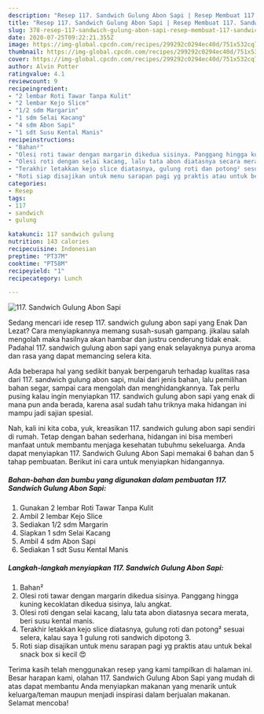 ```yaml
---
description: "Resep 117. Sandwich Gulung Abon Sapi | Resep Membuat 117. Sandwich Gulung Abon Sapi Yang Lezat"
title: "Resep 117. Sandwich Gulung Abon Sapi | Resep Membuat 117. Sandwich Gulung Abon Sapi Yang Lezat"
slug: 378-resep-117-sandwich-gulung-abon-sapi-resep-membuat-117-sandwich-gulung-abon-sapi-yang-lezat
date: 2020-07-25T09:22:21.355Z
image: https://img-global.cpcdn.com/recipes/299292c0294ec40d/751x532cq70/117-sandwich-gulung-abon-sapi-foto-resep-utama.jpg
thumbnail: https://img-global.cpcdn.com/recipes/299292c0294ec40d/751x532cq70/117-sandwich-gulung-abon-sapi-foto-resep-utama.jpg
cover: https://img-global.cpcdn.com/recipes/299292c0294ec40d/751x532cq70/117-sandwich-gulung-abon-sapi-foto-resep-utama.jpg
author: Alvin Potter
ratingvalue: 4.1
reviewcount: 9
recipeingredient:
- "2 lembar Roti Tawar Tanpa Kulit"
- "2 lembar Kejo Slice"
- "1/2 sdm Margarin"
- "1 sdm Selai Kacang"
- "4 sdm Abon Sapi"
- "1 sdt Susu Kental Manis"
recipeinstructions:
- "Bahan²"
- "Olesi roti tawar dengan margarin dikedua sisinya. Panggang hingga kuning kecoklatan dikedua sisinya, lalu angkat."
- "Olesi roti dengan selai kacang, lalu tata abon diatasnya secara merata, beri susu kental manis."
- "Terakhir letakkan kejo slice diatasnya, gulung roti dan potong² sesuai selera, kalau saya 1 gulung roti sandwich dipotong 3."
- "Roti siap disajikan untuk menu sarapan pagi yg praktis atau untuk bekal snack box si kecil 😍"
categories:
- Resep
tags:
- 117
- sandwich
- gulung

katakunci: 117 sandwich gulung 
nutrition: 143 calories
recipecuisine: Indonesian
preptime: "PT37M"
cooktime: "PT58M"
recipeyield: "1"
recipecategory: Lunch

---
```



![117. Sandwich Gulung Abon Sapi](https://img-global.cpcdn.com/recipes/299292c0294ec40d/751x532cq70/117-sandwich-gulung-abon-sapi-foto-resep-utama.jpg)

Sedang mencari ide resep 117. sandwich gulung abon sapi yang Enak Dan Lezat? Cara menyiapkannya memang susah-susah gampang. jikalau salah mengolah maka hasilnya akan hambar dan justru cenderung tidak enak. Padahal 117. sandwich gulung abon sapi yang enak selayaknya punya aroma dan rasa yang dapat memancing selera kita.

Ada beberapa hal yang sedikit banyak berpengaruh terhadap kualitas rasa dari 117. sandwich gulung abon sapi, mulai dari jenis bahan, lalu pemilihan bahan segar, sampai cara mengolah dan menghidangkannya. Tak perlu pusing kalau ingin menyiapkan 117. sandwich gulung abon sapi yang enak di mana pun anda berada, karena asal sudah tahu triknya maka hidangan ini mampu jadi sajian spesial.




Nah, kali ini kita coba, yuk, kreasikan 117. sandwich gulung abon sapi sendiri di rumah. Tetap dengan bahan sederhana, hidangan ini bisa memberi manfaat untuk membantu menjaga kesehatan tubuhmu sekeluarga. Anda dapat menyiapkan 117. Sandwich Gulung Abon Sapi memakai 6 bahan dan 5 tahap pembuatan. Berikut ini cara untuk menyiapkan hidangannya.

<!--inarticleads1-->

##### Bahan-bahan dan bumbu yang digunakan dalam pembuatan 117. Sandwich Gulung Abon Sapi:

1. Gunakan 2 lembar Roti Tawar Tanpa Kulit
1. Ambil 2 lembar Kejo Slice
1. Sediakan 1/2 sdm Margarin
1. Siapkan 1 sdm Selai Kacang
1. Ambil 4 sdm Abon Sapi
1. Sediakan 1 sdt Susu Kental Manis




<!--inarticleads2-->

##### Langkah-langkah menyiapkan 117. Sandwich Gulung Abon Sapi:

1. Bahan²
1. Olesi roti tawar dengan margarin dikedua sisinya. Panggang hingga kuning kecoklatan dikedua sisinya, lalu angkat.
1. Olesi roti dengan selai kacang, lalu tata abon diatasnya secara merata, beri susu kental manis.
1. Terakhir letakkan kejo slice diatasnya, gulung roti dan potong² sesuai selera, kalau saya 1 gulung roti sandwich dipotong 3.
1. Roti siap disajikan untuk menu sarapan pagi yg praktis atau untuk bekal snack box si kecil 😍




Terima kasih telah menggunakan resep yang kami tampilkan di halaman ini. Besar harapan kami, olahan 117. Sandwich Gulung Abon Sapi yang mudah di atas dapat membantu Anda menyiapkan makanan yang menarik untuk keluarga/teman maupun menjadi inspirasi dalam berjualan makanan. Selamat mencoba!
